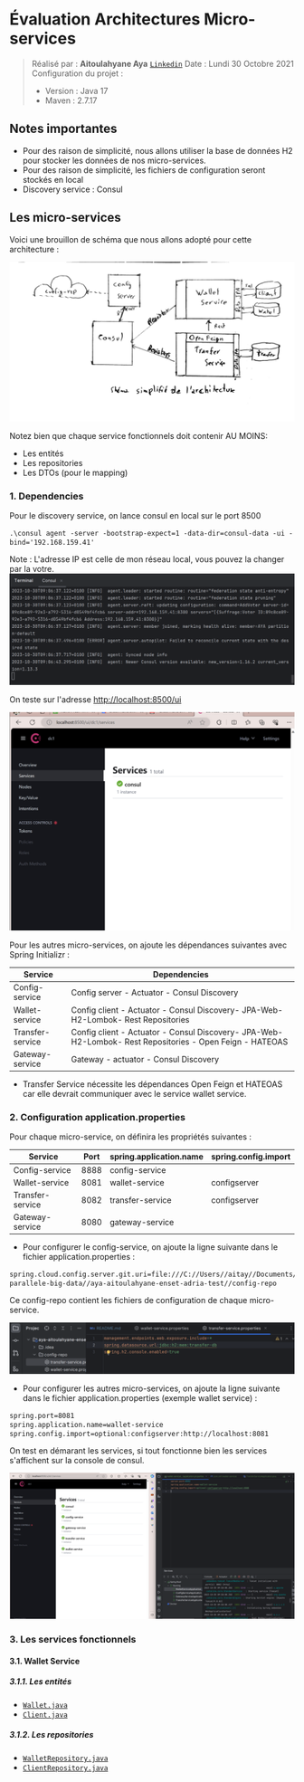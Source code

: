 # Évaluation Architectures Micro-services

> Réalisé par : **Aitoulahyane Aya** [`Linkedin`](https://www.linkedin.com/in/aya-aitoulahyane/)
> Date : Lundi 30 Octobre 2021
> Configuration du projet :
> - Version : Java 17
> - Maven : 2.7.17
>



## Notes importantes 
- Pour des raison de simplicité, nous allons utiliser la base de données H2 pour stocker les données de nos micro-services.
- Pour des raison de simplicité, les fichiers de configuration seront stockés en local
- Discovery service : Consul

## Les micro-services 

Voici une brouillon de schéma que nous allons adopté pour cette architecture :

![img_4.png](img_4.png)

Notez bien que chaque service fonctionnels doit contenir AU MOINS:
- Les entités
- Les repositories
- Les DTOs (pour le mapping)

### 1. Dependencies
Pour le discovery service, on lance consul en local sur le port 8500
```shell
.\consul agent -server -bootstrap-expect=1 -data-dir=consul-data -ui -bind='192.168.159.41'
```
Note : L'adresse IP est celle de mon réseau local, vous pouvez la changer par la votre.
![img.png](img.png)

On teste sur l'adresse [http://localhost:8500/ui](http://localhost:8500/ui)

![img_1.png](img_1.png)

Pour les autres micro-services, on ajoute les dépendances suivantes avec Spring Initializr :

| Service          | Dependencies                                                                                             |
|------------------|----------------------------------------------------------------------------------------------------------|
| Config-service   | Config server - Actuator - Consul Discovery                                                              |
| Wallet-service   | Config client - Actuator - Consul Discovery- JPA-Web-H2-Lombok- Rest Repositories                        |
| Transfer-service | Config client - Actuator - Consul Discovery- JPA-Web-H2-Lombok- Rest Repositories - Open Feign - HATEOAS |
| Gateway-service  | Gateway - actuator - Consul Discovery                                                                    |

- Transfer Service nécessite les dépendances Open Feign et HATEOAS car elle devrait communiquer avec le service wallet service.

### 2. Configuration application.properties

Pour chaque micro-service, on définira les propriétés suivantes :

| Service          | Port | spring.application.name | spring.config.import |
|------------------|------|-------------------------|----------------------|
| Config-service   | 8888 | config-service          |                      |
| Wallet-service   | 8081 | wallet-service          | configserver         |
| Transfer-service | 8082 | transfer-service        | configserver         |
| Gateway-service  | 8080 | gateway-service         |                      |

- Pour configurer le config-service, on ajoute la ligne suivante dans le fichier application.properties :
```application.properties
spring.cloud.config.server.git.uri=file:///C://Users//aitay//Documents//Github//traitement-parallele-big-data//aya-aitoulahyane-enset-adria-test//config-repo
```

Ce config-repo contient les fichiers de configuration de chaque micro-service.

![img_2.png](img_2.png)

- Pour configurer les autres micro-services, on ajoute la ligne suivante dans le fichier application.properties (exemple wallet service) :
```application.properties
spring.port=8081
spring.application.name=wallet-service
spring.config.import=optional:configserver:http://localhost:8081
```

On test en démarant les services, si tout fonctionne bien les services s'affichent sur la console de consul.

![img_3.png](img_3.png)

### 3. Les services fonctionnels

#### 3.1. Wallet Service

##### 3.1.1. Les entités

- [`Wallet.java`](wallet-service/src/main/java/com/example/walletservice/entities/Wallet.java)
- [`Client.java`](wallet-service/src/main/java/com/example/walletservice/entities/Client.java)

##### 3.1.2. Les repositories
- [`WalletRepository.java`](wallet-service/src/main/java/com/example/walletservice/reps/WalletRepository.java)
- [`ClientRepository.java`](wallet-service/src/main/java/com/example/walletservice/reps/ClientRepository.java)


